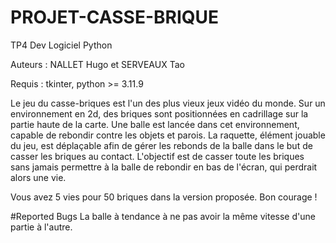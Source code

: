 # PROJET-CASSE-BRIQUE
TP4 Dev Logiciel Python


Auteurs : NALLET Hugo et SERVEAUX Tao


Requis : tkinter, python >= 3.11.9

Le jeu du casse-briques est l'un des plus vieux jeux vidéo du monde.
Sur un environnement en 2d, des briques sont positionnées en cadrillage sur la partie haute de la carte.
Une balle est lancée dans cet environnement, capable de rebondir contre les objets et parois.
La raquette, élément jouable du jeu, est déplaçable afin de gérer les rebonds de la balle dans le but de casser les briques au contact.
L'objectif est de casser toute les briques sans jamais permettre à la balle de rebondir en bas de l'écran, qui perdrait alors une vie.


Vous avez 5 vies pour 50 briques dans la version proposée.
Bon courage !





#Reported Bugs
La balle à tendance à ne pas avoir la même vitesse d'une partie à l'autre.